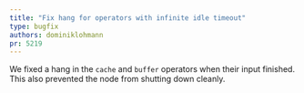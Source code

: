 ```yaml
---
title: "Fix hang for operators with infinite idle timeout"
type: bugfix
authors: dominiklohmann
pr: 5219
---
```


We fixed a hang in the `cache` and `buffer` operators when their input finished.
This also prevented the node from shutting down cleanly.
